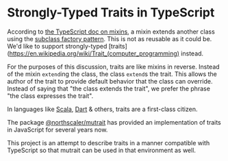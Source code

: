 # Strongly-Typed Traits in TypeScript

According to [the TypeScript doc on mixins](https://www.typescriptlang.org/docs/handbook/mixins.html), a mixin extends another class using the [subclass factory pattern](https://www.typescriptlang.org/docs/handbook/mixins.html#how-does-a-mixin-work).
This is not as reusable as it could be.
We'd like to support strongly-typed [traits](https://en.wikipedia.org/wiki/Trait_(computer_programming) instead.

For the purposes of this discussion, traits are like mixins in reverse.
Instead of the mixin `extend`ing the class, the class `extend`s the trait.
This allows the author of the trait to provide default behavior that the class can override.
Instead of saying that "the class extends the trait", we prefer the phrase "the class expresses the trait". 

In languages like [Scala](https://docs.scala-lang.org/tour/traits.html), [Dart](https://dart.dev/guides/language/language-tour#adding-features-to-a-class-mixins) & others, traits are a first-class citizen.

The package [@northscaler/mutrait](https://www.npmjs.com/package/@northscaler/mutrait) has provided an implementation of traits in JavaScript for several years now.

This project is an attempt to describe traits in a manner compatible with TypeScript so that mutrait can be used in that environment as well.
